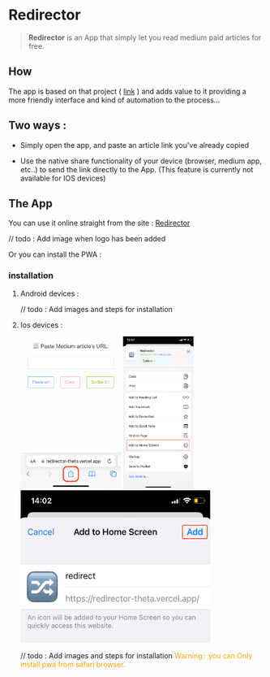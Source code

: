 # Redirector

> **Redirector** is an App that simply let you read medium paid articles for free.

## How

The app is based on that project ( [link](https://scribe.rip/) ) and adds value to it providing a more friendly interface and kind of automation to the process...

## Two ways :

- Simply open the app, and paste an article link you've already copied

- Use the native share functionality of your device (browser, medium app, etc..) to send the link directly to the App.
(This feature is currently not available for IOS devices)

## The App

You can use it online straight from the site : [Redirector](https://scribe.rip/)

// todo :  Add image when logo has been added

Or you can install the PWA :

### installation

1. Android devices :

	// todo :  Add images and steps for installation

2. Ios devices :

	<div>
		<img src="./public/share-ios.png" height="300">
		<img src="./public/add-home-ios.jpeg" height="300">
		<img src="./public/add-ios.png" height="300">
	</div>

	// todo :  Add images and steps for installation
	<span style="color:orange">Warning : you can Only install pwa from safari browser.</span>


